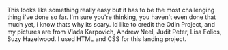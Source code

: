 This looks like something really easy but it has to be the most challenging thing i've done so far. I'm sure you're thinking, you haven't even done that much yet, i know thats why its scary. 
Id like to credit the Odin Project, and my pictures are from Vlada Karpovich, Andrew Neel, Judit Peter, Lisa  Folios, Suzy Hazelwood. 
I used HTML and CSS for this landing project. 